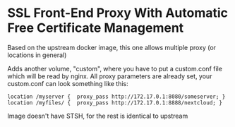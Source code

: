# SSL Front-End Proxy With Automatic Free Certificate Management

Based on the upstream docker image, this one allows multiple proxy (or locations in general)

Adds another volume, "custom", where you have to put a custom.conf file which will be read by nginx. All proxy parameters are already set, your custom.conf can look something like this:

```
location /myserver {  proxy_pass http://172.17.0.1:8080/someserver; }
location /myfiles/ {  proxy_pass http://172.17.0.1:8888/nextcloud; }
```

Image doesn't have STSH, for the rest is identical to upstream


